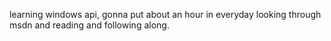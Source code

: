 learning windows api, gonna put about an hour in everyday looking through msdn and reading and following along.
